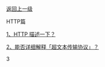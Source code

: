 [返回上一级](./docs/Knowledge/计算机网络/README.md)

HTTP篇

[1、HTTP 描述⼀下？](#_21-HTTP是什么？描述⼀下。)

[2、能否详细解释「超⽂本传输协议」？](#_22-能否详细解释「超⽂本传输协议」？)


3




